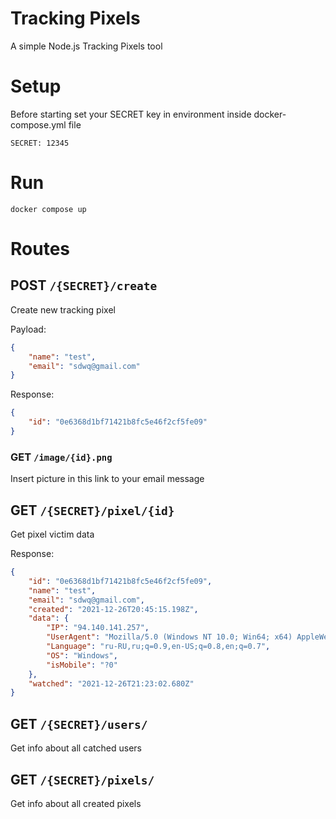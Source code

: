 # Tracking Pixels

A simple Node.js Tracking Pixels tool

# Setup

Before starting set your SECRET key in environment inside docker-compose.yml file

`SECRET: 12345`
# Run

`docker compose up`

# Routes

## POST `/{SECRET}/create`

Create new tracking pixel

Payload: 
``` json 
{
    "name": "test",
    "email": "sdwq@gmail.com"
}
```

Response: 
``` json 
{
    "id": "0e6368d1bf71421b8fc5e46f2cf5fe09"
}
```

### GET `/image/{id}.png`

Insert picture in this link to your email message

## GET `/{SECRET}/pixel/{id}`

Get pixel victim data

Response: 
``` json 
{
    "id": "0e6368d1bf71421b8fc5e46f2cf5fe09",
    "name": "test",
    "email": "sdwq@gmail.com",
    "created": "2021-12-26T20:45:15.198Z",
    "data": {
        "IP": "94.140.141.257",
        "UserAgent": "Mozilla/5.0 (Windows NT 10.0; Win64; x64) AppleWebKit/537.36 (KHTML, like Gecko) Chrome/96.0.4664.110 Safari/537.36",
        "Language": "ru-RU,ru;q=0.9,en-US;q=0.8,en;q=0.7",
        "OS": "Windows",
        "isMobile": "?0"
    },
    "watched": "2021-12-26T21:23:02.680Z"
}
```

## GET `/{SECRET}/users/`

Get info about all catched users

## GET `/{SECRET}/pixels/`

Get info about all created pixels
